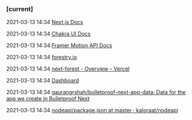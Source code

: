 ###  [current]

2021-03-13 14:34 [Next.js Docs](https://nextjs.org/docs)

2021-03-13 14:34 [Chakra UI Docs](https://chakra-ui.com/docs/getting-started)

2021-03-13 14:34 [Framer Motion API Docs](https://www.framer.com/api/motion/)

2021-03-13 14:34 [forestry.io](https://app.forestry.io/sites/jsrtlrb6zbet1q/#/media/)

2021-03-13 14:34 [next-forest - Overview – Vercel](https://vercel.com/gshah2020/next-forest)

2021-03-13 14:34 [Dashboard](https://app.snipcart.com/dashboard/discounts/create)

2021-03-13 14:34 [gaurangrshah/bulletproof-next-app-data: Data for the app we create in Bulletproof Next](https://github.com/gaurangrshah/bulletproof-next-app-data/)

2021-03-13 14:34 [nodeapi/package.json at master · kaloraat/nodeapi](https://github.com/kaloraat/nodeapi/blob/master/package.json)



